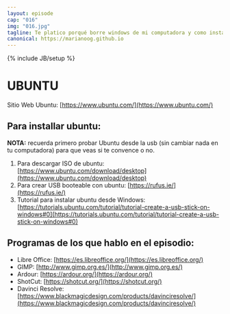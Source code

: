 ```yaml
---
layout: episode
cap: "016"
img: "016.jpg"
tagline: Te platico porqué borre windows de mi computadora y como instalar un nuevo sistema operativo totalmente gratis, lo bueno, lo malo y algunos programas que puedes usar en él.
canonical: https://marianoog.github.io
---
```

{% include JB/setup %}

# UBUNTU

Sitio Web Ubuntu: [https://www.ubuntu.com/](https://www.ubuntu.com/)

## Para installar ubuntu:

**NOTA:** recuerda primero probar Ubuntu desde la usb (sin cambiar nada en tu computadora) para que veas si te convence o no.

1. Para descargar ISO de ubuntu: [https://www.ubuntu.com/download/desktop](https://www.ubuntu.com/download/desktop)
2. Para crear USB booteable con ubuntu: [https://rufus.ie/](https://rufus.ie/)
3. Tutorial para instalar ubuntu desde Windows: [https://tutorials.ubuntu.com/tutorial/tutorial-create-a-usb-stick-on-windows#0](https://tutorials.ubuntu.com/tutorial/tutorial-create-a-usb-stick-on-windows#0)

## Programas de los que hablo en el episodio:

- Libre Office: [https://es.libreoffice.org/](https://es.libreoffice.org/)
- GIMP: [http://www.gimp.org.es/](http://www.gimp.org.es/)
- Ardour: [https://ardour.org/](https://ardour.org/)
- ShotCut: [https://shotcut.org/](https://shotcut.org/)
- Davinci Resolve: [https://www.blackmagicdesign.com/products/davinciresolve/](https://www.blackmagicdesign.com/products/davinciresolve/)
